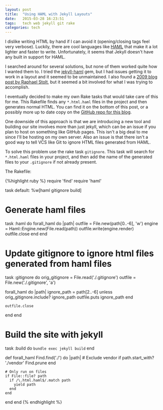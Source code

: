 ```yaml
---
layout: post
title:  "Using HAML with Jekyll Layouts"
date:   2015-03-28 16:23:51
tags:   tech web jekyll git rake
categories: tech
---
```


I dislike writing HTML by hand if I can avoid it (opening/closing tags feel very
verbose). Luckily, there are cool languages like [HAML][haml] that make it a lot
lighter and faster to write. Unfortunately, it seems that Jekyll doesn't have
any built in support for HAML.

I searched around for several solutions, but none of them worked quite how I
wanted them to. I tried the [jekyll-haml][jekyll-haml] gem, but I had issues
getting it to work in a layout and it seemed to be unmaintained. I also found a
[2009 blog post by Raphael Stolt][stolt], but it seemed a bit involved for what
I was trying to accomplish.

I eventually decided to make my own Rake tasks that would take care of this for
me. This Rakefile finds any `*.html.haml` files in the project and then
generates normal HTML. You can find it on the bottom of this post, or a possibly
more up to date copy on the [GitHub repo for this blog][github].

One downside of this approach is that we are introducing a new tool and building
our site involves more than just jekyll, which can be an issue if you plan to
host on something like GitHub pages. This isn't a big deal to me since I'll be
hosting on my own server. Also an issue is that there isn't a good way to tell
VCS like Git to ignore HTML files generated from HAML.

To solve this problem use the rake task `gitignore`. This task will search for
`*.html.haml` files in your project, and then add the name of the generated
files to your `.gitignore` if not already present.

The Rakefile:

{%highlight ruby %}
require 'find'
require 'haml'

task default: %w[haml gitignore build]

# Generate haml files
task :haml do
  forall_haml do |path|
    outfile = File.new(path[0..-6], 'w')
    engine = Haml::Engine.new(File.read(path))
    outfile.write(engine.render)
    outfile.close
  end
end

# Update gitignore to ignore html files generated from haml files
task :gitignore do
  orig_gitignore = File.read('./.gitignore')
  outfile = File.new('./.gitignore', 'a')

  forall_haml do |path|
    ignore_path = path[2..-6]
    unless orig_gitignore.include? ignore_path
      outfile.puts ignore_path
    end

    outfile.close
  end
end

# Build the site with jekyll
task :build do
  `bundle exec jekyll build`
end

def forall_haml
  Find.find('./') do |path|
    # Exclude vendor
    if path.start_with? './vendor'
      Find.prune
    end

    # Only run on files
    if File::file? path
      if /\.html.haml$/.match path
        yield path
      end
    end
  end
end
{% endhighlight %}

[haml]: http://haml.info/
[jekyll-haml]: https://github.com/samvincent/jekyll-haml
[stolt]: http://raphaelstolt.blogspot.com/2009/03/using-haml-sass-from-rake-task.html
[github]: https://github.com/oslerw/blog
